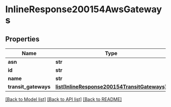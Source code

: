 # InlineResponse200154AwsGateways

## Properties
Name | Type | Description | Notes
------------ | ------------- | ------------- | -------------
**asn** | **str** |  | [optional] 
**id** | **str** |  | [optional] 
**name** | **str** |  | [optional] 
**transit_gateways** | [**list[InlineResponse200154TransitGateways]**](InlineResponse200154TransitGateways.md) |  | [optional] 

[[Back to Model list]](../README.md#documentation-for-models) [[Back to API list]](../README.md#documentation-for-api-endpoints) [[Back to README]](../README.md)

